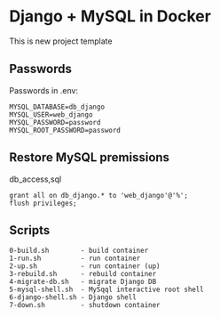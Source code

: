 # Django + MySQL in Docker 

This is new project template


## Passwords

Passwords in .env:

```
MYSQL_DATABASE=db_django
MYSQL_USER=web_django
MYSQL_PASSWORD=password
MYSQL_ROOT_PASSWORD=password
```

## Restore MySQL premissions

db_access,sql

```
grant all on db_django.* to 'web_django'@'%';
flush privileges;
```


## Scripts
```
0-build.sh        - build container
1-run.sh          - run container
2-up.sh           - run container (up)
3-rebuild.sh      - rebuild container
4-migrate-db.sh   - migrate Django DB
5-mysql-shell.sh  - MySqql interactive root shell
6-django-shell.sh - Django shell
7-down.sh         - shutdown container
```
